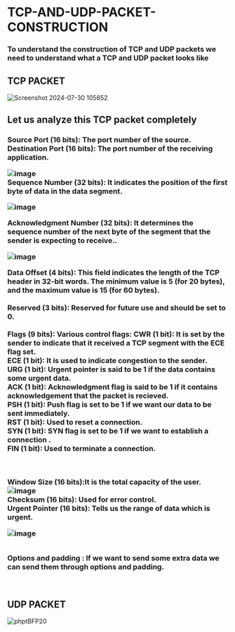 # TCP-AND-UDP-PACKET-CONSTRUCTION
<P> <h3>To understand the construction of TCP and UDP packets we need to understand what a TCP and UDP packet looks like</h3></P>
<h2>TCP PACKET</h2>

![Screenshot 2024-07-30 105652](https://github.com/user-attachments/assets/a78a9c99-e801-4cc9-a8a7-a51f78377296)
<h2>Let us analyze this TCP packet completely</h2>
<h3><B>Source Port (16 bits):</B>
The port number of the source.
<br>
<b>Destination Port (16 bits):</b>
The port number of the receiving application.

![image](https://github.com/user-attachments/assets/c973b5ae-91d7-4763-a65d-e3c89d17ee98)
<br>
<B>Sequence Number (32 bits):</B>
 It indicates the position of the first byte of data in the data segment.<br>
 
 ![image](https://github.com/user-attachments/assets/e83cf94f-7338-4172-8e68-7d7be047f447)

<B>Acknowledgment Number (32 bits):</B>
It determines  the sequence number of the next byte of the segment that the sender is expecting to receive..<br>

![image](https://github.com/user-attachments/assets/745a22c4-48d8-4e67-be75-86263168c468)

<b>Data Offset (4 bits):</b>
This field indicates the length of the TCP header in 32-bit words. The minimum value is 5 (for 20 bytes), and the maximum value is 15 (for 60 bytes).<br><br>
<b>Reserved (3 bits):</b>
Reserved for future use and should be set to 0.<br><br>
Flags (9 bits):
Various control flags:
CWR (1 bit):  It is set by the sender to indicate that it received a TCP segment with the ECE flag set.<br>
ECE (1 bit):  It is used to indicate congestion to the sender.<br>
URG (1 bit):  Urgent pointer is said to be 1 if the data contains some urgent data.<br>
ACK (1 bit):  Acknowledgment flag is said to be 1 if it contains acknowledgement that the packet is recieved.<br>
PSH (1 bit):  Push flag is set to be 1 if we want our data to be sent immediately.<br>
RST (1 bit):  Used to reset a connection.<br>
SYN (1 bit):  SYN flag is set to be 1 if we want to establish a connection .<br>
FIN (1 bit):  Used to terminate a connection.<br><br><br>

Window Size (16 bits):It is the total capacity of the user. 
![image](https://github.com/user-attachments/assets/c172fb36-ab4b-4360-8ad6-2a27955de678)
<br>
<b>Checksum (16 bits):</b>
Used for error control.
<br>
<B>Urgent Pointer (16 bits):</b>
Tells us the range of data which is urgent.

![image](https://github.com/user-attachments/assets/a96bc3da-c655-4c6a-8c78-fcd981d66329)

<br>
<b>Options and padding :</b>
If we want to send some extra data we can send them through options and padding.
</h3><br>
<h2>UDP PACKET</h2>

![phptBFP20](https://github.com/user-attachments/assets/a4da21fc-0a6a-43f0-aa19-5359e0569295)








